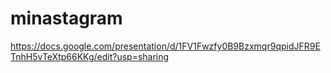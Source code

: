 # minastagram

https://docs.google.com/presentation/d/1FV1Fwzfy0B9Bzxmqr9qpidJFR9ETnhH5vTeXtp66KKg/edit?usp=sharing
